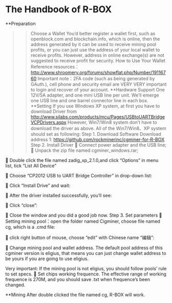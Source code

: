 The Handbook of R-BOX
==========================
**Preparation
  >>Choose a Wallet
You’d better register a wallet first, such as openblock.com and blockchain.info, which is online, then the address generated by it can be used to receive mining pool profits, or you can just use the address of your local wallet to receive profits. However, address in online exchange(s) are not suggested to receive profit for security.
  >>How to Use Your Wallet
Reference resources：
http://www.shroomery.org/forums/showflat.php/Number/19116760
Important note：2FA code (such as being generated by GAuth.), cell phone and security email are VERY VERY important to login and recover of your account.
**Hardware Support
  One 12V/5A adapter, and one mini USB line per unit.
  We’ll emerge one USB line and one barrel connector line in each box.
**Setting
If you use Windows XP system, at first you have to download Driver from http://www.silabs.com/products/mcu/Pages/USBtoUARTBridgeVCPDrivers.aspx
However, Win7/Win8 system don’t have to download the driver as above.
All of the Win7/Win8、XP system should set as following:
  Step 1. Download Software
Download address 1: https://github.com/rockminerinc/cgminer-for-R-BOX
  Step 2. Install Driver
	Connect power adapter and the USB line;
	Unpack the zip file named cgminer_windows.rar;
 
	Double click the file named zadig_xp_2.1.0,and click “Options” in menu list, tick “List All Device”
 
	Choose “CP2012 USB to UART Bridge Controller” in drop-down list:
 
	Click “Install Drive” and wait:
 
	After the driver installed successfully, you’ll see:
 
	Click “close”:
 
	Close the window and you did a good job now.
  Step 3. Set parameters
	Setting mining pool：open the folder named Cigminer, choose file named cg, which is a .cmd file:
 
	click right button of mouse, choose “edit” with Chinese name “编辑”:
 
	Change mining pool and wallet address. The default pool address of this cgminer version is eligius, that means you can just change wallet address to be yours if you are going to use eligius.
 
Very important: If the mining pool is not eligius, you should follow pools’ rule to set specs.
	Set chips working frequence. The effective range of working frequence is 270M, and you should save .txt when frequence’s been changed.
 
**Mining 
After double clicked the file named cg, R-BOX will work.
 
